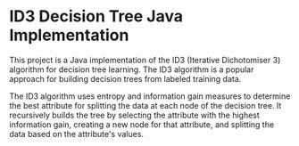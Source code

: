 # ID3 Decision Tree Java Implementation
This project is a Java implementation of the ID3 (Iterative Dichotomiser 3) algorithm for decision tree learning. The ID3 algorithm is a popular approach for building decision trees from labeled training data.


The ID3 algorithm uses entropy and information gain measures to determine the best attribute for splitting the data at each node of the decision tree. It recursively builds the tree by selecting the attribute with the highest information gain, creating a new node for that attribute, and splitting the data based on the attribute's values.

